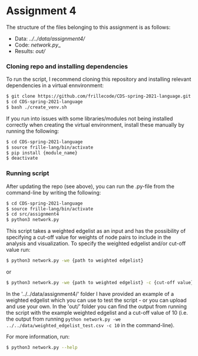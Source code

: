 # Assignment 4
The structure of the files belonging to this assignment is as follows:
  - Data: _../../data/assignment4/_  
  - Code: _network.py__  
  - Results: _out/_  


### Cloning repo and installing dependencies 
To run the script, I recommend cloning this repository and installing relevant dependencies in a virtual ennvironment:

```bash
$ git clone https://github.com/frillecode/CDS-spring-2021-language.git
$ cd CDS-spring-2021-language
$ bash ./create_venv.sh
````
If you run into issues with some libraries/modules not being installed correctly when creating the virtual environment, install these manually by running the following:  
```bash
$ cd CDS-spring-2021-language
$ source frille-lang/bin/activate
$ pip install {module_name}
$ deactivate
```

### Running script
After updating the repo (see above), you can run the .py-file from the command-line by writing the following:
``` bash
$ cd CDS-spring-2021-language
$ source frille-lang/bin/activate
$ cd src/assignment4
$ python3 network.py
```

This script takes a weighted edgelist as an input and has the possibility of specifying a cut-off value for weights of node pairs to include in the analysis and visualization. To specify the weighted edgelist and/or cut-off value run:
```bash
$ python3 network.py -we {path to weighted edgelist}
```
or 
```bash
$ python3 network.py -we {path to weighted edgelist} -c {cut-off value}
```

In the '../../data/assignment4/' folder I have provided an example of a weighted edgelist which you can use to test the script - or you can upload and use your own. In the 'out/' folder you can find the output from running the script with the example weighted edgelist and a cut-off value of 10 (i.e. the output from running ```python network.py -we ../../data/weighted_edgelist_test.csv -c 10``` in the command-line).

For more information, run:
```bash
$ python3 network.py --help
```






